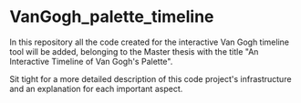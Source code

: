 # VanGogh_palette_timeline
In this repository all the code created for the interactive Van Gogh timeline tool will be added, belonging to the Master thesis with the title "An Interactive Timeline of Van Gogh's Palette".

Sit tight for a more detailed description of this code project's infrastructure and an explanation for each important aspect.
